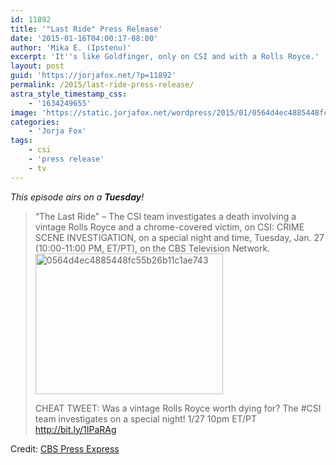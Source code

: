 ```yaml
---
id: 11892
title: '"Last Ride" Press Release'
date: '2015-01-16T04:00:17-08:00'
author: 'Mika E. (Ipstenu)'
excerpt: 'It''s like Goldfinger, only on CSI and with a Rolls Royce.'
layout: post
guid: 'https://jorjafox.net/?p=11892'
permalink: /2015/last-ride-press-release/
astra_style_timestamp_css:
    - '1634249655'
image: 'https://static.jorjafox.net/wordpress/2015/01/0564d4ec4885448fc55b26b11c1ae743.png'
categories:
    - 'Jorja Fox'
tags:
    - csi
    - 'press release'
    - tv
---
```


_This episode airs on a **Tuesday**!_

<blockquote>“The Last Ride” – The CSI team investigates a death involving a vintage Rolls Royce and a chrome-covered victim, on CSI: CRIME SCENE INVESTIGATION, on a special night and time, Tuesday, Jan. 27 (10:00-11:00 PM, ET/PT), on the CBS Television Network.

<img src="//static.jorjafox.net/wordpress/2015/01/0564d4ec4885448fc55b26b11c1ae743-300x225.png" alt="0564d4ec4885448fc55b26b11c1ae743" width="300" height="225" class="aligncenter size-medium wp-image-11893" />

CHEAT TWEET:  Was a vintage Rolls Royce worth dying for? The  #CSI team investigates on a special night! 1/27 10pm ET/PT http://bit.ly/1IPaRAg</blockquote>



Credit: <a href="http://www.cbspressexpress.com/cbs-entertainment/releases/view?id=41719">CBS Press Express</a>
